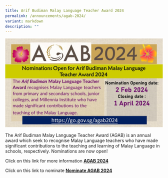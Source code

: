 ```yaml
---
title: Arif Budiman Malay Language Teacher Award 2024
permalink: /announcements/agab-2024/
variant: markdown
description: ""
---
```

![](/images/Announcement/AGAB_2024.JPG)

The Arif Budiman Malay Language Teacher Award (AGAB) is an annual award which seek to recognise Malay Language teachers who have made significant contributions to the teaching and learning of Malay Language in schools, respectively.  Nominations are now open!

Click on this link for more information <a href="https://www.moe.gov.sg/news/press-releases/20240202-nominations-open-for-arif-budiman-malay-language-teacher-award-2024" target="_blank"><b>AGAB 2024</b></a>

Click on this link to nominate <a href="https://go.gov.sg/agab2024" target="_blank"><b>Nominate AGAB 2024</b></a>